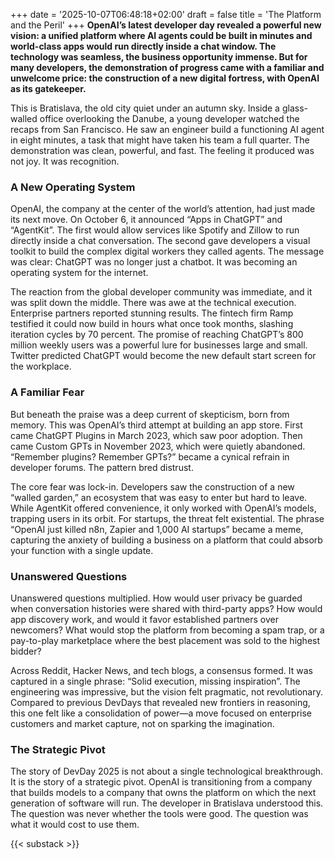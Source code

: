 +++
date = '2025-10-07T06:48:18+02:00'
draft = false
title = 'The Platform and the Peril'
+++
**OpenAI’s latest developer day revealed a powerful new vision: a unified platform where AI agents could be built in minutes and world-class apps would run directly inside a chat window. The technology was seamless, the business opportunity immense. But for many developers, the demonstration of progress came with a familiar and unwelcome price: the construction of a new digital fortress, with OpenAI as its gatekeeper.**

This is Bratislava, the old city quiet under an autumn sky. Inside a glass-walled office overlooking the Danube, a young developer watched the recaps from San Francisco. He saw an engineer build a functioning AI agent in eight minutes, a task that might have taken his team a full quarter. The demonstration was clean, powerful, and fast. The feeling it produced was not joy. It was recognition.

### A New Operating System

OpenAI, the company at the center of the world’s attention, had just made its next move. On October 6, it announced “Apps in ChatGPT” and “AgentKit”. The first would allow services like Spotify and Zillow to run directly inside a chat conversation. The second gave developers a visual toolkit to build the complex digital workers they called agents. The message was clear: ChatGPT was no longer just a chatbot. It was becoming an operating system for the internet.

The reaction from the global developer community was immediate, and it was split down the middle. There was awe at the technical execution. Enterprise partners reported stunning results. The fintech firm Ramp testified it could now build in hours what once took months, slashing iteration cycles by 70 percent. The promise of reaching ChatGPT’s 800 million weekly users was a powerful lure for businesses large and small. Twitter predicted ChatGPT would become the new default start screen for the workplace.

### A Familiar Fear

But beneath the praise was a deep current of skepticism, born from memory. This was OpenAI’s third attempt at building an app store. First came ChatGPT Plugins in March 2023, which saw poor adoption. Then came Custom GPTs in November 2023, which were quietly abandoned. “Remember plugins? Remember GPTs?” became a cynical refrain in developer forums. The pattern bred distrust.

The core fear was lock-in. Developers saw the construction of a new “walled garden,” an ecosystem that was easy to enter but hard to leave. While AgentKit offered convenience, it only worked with OpenAI’s models, trapping users in its orbit. For startups, the threat felt existential. The phrase “OpenAI just killed n8n, Zapier and 1,000 AI startups” became a meme, capturing the anxiety of building a business on a platform that could absorb your function with a single update.

### Unanswered Questions

Unanswered questions multiplied. How would user privacy be guarded when conversation histories were shared with third-party apps? How would app discovery work, and would it favor established partners over newcomers? What would stop the platform from becoming a spam trap, or a pay-to-play marketplace where the best placement was sold to the highest bidder?

Across Reddit, Hacker News, and tech blogs, a consensus formed. It was captured in a single phrase: “Solid execution, missing inspiration”. The engineering was impressive, but the vision felt pragmatic, not revolutionary. Compared to previous DevDays that revealed new frontiers in reasoning, this one felt like a consolidation of power—a move focused on enterprise customers and market capture, not on sparking the imagination.

### The Strategic Pivot

The story of DevDay 2025 is not about a single technological breakthrough. It is the story of a strategic pivot. OpenAI is transitioning from a company that builds models to a company that owns the platform on which the next generation of software will run. The developer in Bratislava understood this. The question was never whether the tools were good. The question was what it would cost to use them.

{{< substack >}}
